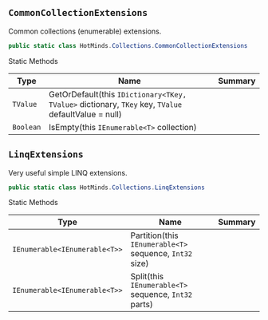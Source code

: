 ## `CommonCollectionExtensions`

Common collections (enumerable) extensions.
```csharp
public static class HotMinds.Collections.CommonCollectionExtensions

```

Static Methods

| Type | Name | Summary | 
| --- | --- | --- | 
| `TValue` | GetOrDefault(this `IDictionary<TKey, TValue>` dictionary, `TKey` key, `TValue` defaultValue = null) |  | 
| `Boolean` | IsEmpty(this `IEnumerable<T>` collection) |  | 


## `LinqExtensions`

Very useful simple LINQ extensions.
```csharp
public static class HotMinds.Collections.LinqExtensions

```

Static Methods

| Type | Name | Summary | 
| --- | --- | --- | 
| `IEnumerable<IEnumerable<T>>` | Partition(this `IEnumerable<T>` sequence, `Int32` size) |  | 
| `IEnumerable<IEnumerable<T>>` | Split(this `IEnumerable<T>` sequence, `Int32` parts) |  | 


